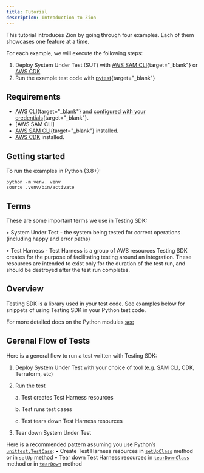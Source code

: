 ```yaml
---
title: Tutorial
description: Introduction to Zion
---
```


This tutorial introduces Zion by going through four examples. Each of them showcases one feature at a time.

For each example, we will execute the following steps:

1. Deploy System Under Test (SUT) with [AWS SAM CLI](https://docs.aws.amazon.com/serverless-application-model/latest/developerguide/serverless-sam-cli-install.html){target="_blank"} or [AWS CDK](https://docs.aws.amazon.com/cdk/v2/guide/getting_started.html)
2. Run the example test code with [pytest](https://docs.pytest.org/){target="_blank"}

## Requirements

* [AWS CLI](https://docs.aws.amazon.com/cli/latest/userguide/getting-started-install.html){target="_blank"} and [configured with your credentials](https://docs.aws.amazon.com/serverless-application-model/latest/developerguide/serverless-getting-started-set-up-credentials.html){target="_blank"}.
* [AWS SAM CLI] 
* [AWS SAM CLI](https://docs.aws.amazon.com/serverless-application-model/latest/developerguide/serverless-sam-cli-install.html){target="_blank"} installed.
* [AWS CDK](https://docs.aws.amazon.com/cdk/v2/guide/getting_started.html) installed.

## Getting started

To run the examples in Python (3.8+):

```
python -m venv. venv
source .venv/bin/activate
```

## Terms

These are some important terms we use in Testing SDK:

•	System Under Test - the system being tested for correct operations (including happy and error paths)

•	Test Harness - Test Harness is a group of AWS resources Testing SDK creates for the purpose of facilitating testing around an integration. These resources are intended to exist only for the duration of the test run, and should be destroyed after the test run completes.

## Overview

Testing SDK is a library used in your test code. See examples below for snippets of using Testing SDK in your Python test code.

For more detailed docs on the Python modules [see](../api/python)

## Gerenal Flow of Tests
Here is a general flow to run a test written with Testing SDK:

1.	Deploy System Under Test with your choice of tool (e.g. SAM CLI, CDK, Terraform, etc)

2.	Run the test

    a.	Test creates Test Harness resources

    b.	Test runs test cases

    c.	Test tears down Test Harness resources

3.	Tear down System Under Test

Here is a recommended pattern assuming you use Python’s [`unittest.TestCase`](https://docs.python.org/3/library/unittest.html#unittest.TestCase):
•	Create Test Harness resources in [`setUpClass`](https://docs.python.org/3/library/unittest.html#unittest.TestCase.setUpClass) method or in [`setUp`](https://docs.python.org/3/library/unittest.html#unittest.TestCase.setUp) method
•	Tear down Test Harness resources in [`tearDownClass`](https://docs.python.org/3/library/unittest.html#unittest.TestCase.tearDownClass) method or in [`tearDown`](https://docs.python.org/3/library/unittest.html#unittest.TestCase.tearDown) method
